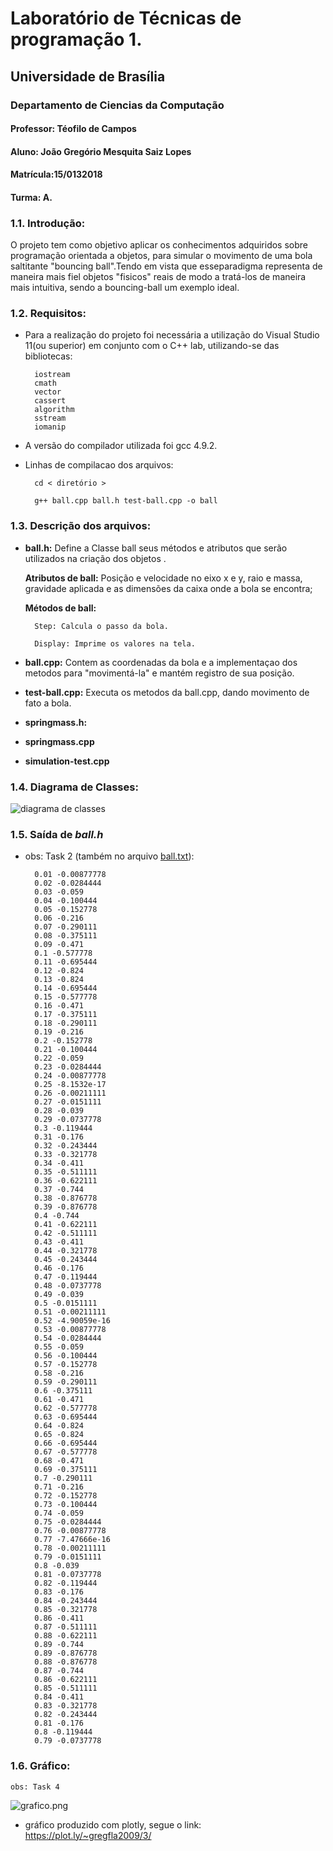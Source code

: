  # Laboratório de Técnicas de programação 1.
 ## Universidade de Brasília
 ### Departamento de Ciencias da Computação
 #### Professor: Téofilo de Campos
 
 
 #### Aluno: João Gregório Mesquita Saiz Lopes
 #### Matrícula:15/0132018
 #### Turma: A.
 
### 1.1. Introdução: 
O projeto tem como objetivo aplicar os conhecimentos adquiridos sobre programação orientada a objetos, para simular o movimento de uma bola saltitante "bouncing ball".Tendo em vista que esseparadigma representa de maneira mais fiel objetos "fisicos" reais de modo a tratá-los de maneira mais intuitiva, sendo a bouncing-ball um exemplo ideal.
### 1.2. Requisitos:
- Para a realização do projeto foi necessária a utilização do Visual Studio 11(ou superior) em conjunto com o C++ lab, utilizando-se das bibliotecas: 

		iostream
		cmath
		vector
		cassert
		algorithm
		sstream
		iomanip

- A versão do compilador utilizada foi gcc 4.9.2.

- Linhas de compilacao dos arquivos:

	 	cd < diretório > 

		g++ ball.cpp ball.h test-ball.cpp -o ball 

### 1.3. Descrição dos arquivos:

- **ball.h:** Define a Classe ball seus métodos e atributos que serão utilizados na criação dos objetos .

	**Atributos de ball:** Posição e velocidade no eixo x e y, raio e massa, gravidade aplicada e as dimensões da caixa onde a bola 	se encontra; 

	**Métodos de ball:** 

		Step: Calcula o passo da bola. 
		
		Display: Imprime os valores na tela.
		
- **ball.cpp:** Contem as coordenadas da bola e a implementaçao dos metodos para "movimentá-la" e mantém registro de sua posição.
- **test-ball.cpp:** Executa os metodos da ball.cpp, dando movimento de fato a bola.
- **springmass.h:**
- **springmass.cpp** 
- **simulation-test.cpp**


### 1.4. Diagrama de Classes: 

![diagrama de classes](https://github.com/gregsloap/TP1/blob/master/diagramadeclasses.png)


### 1.5. Saída de *ball.h*
- obs: Task 2 (também no arquivo [ball.txt](https://github.com/gregsloap/TP1/blob/master/ball.txt)):


		0.01 -0.00877778
		0.02 -0.0284444
		0.03 -0.059
		0.04 -0.100444
		0.05 -0.152778
		0.06 -0.216
		0.07 -0.290111
		0.08 -0.375111
		0.09 -0.471
		0.1 -0.577778
		0.11 -0.695444
		0.12 -0.824
		0.13 -0.824
		0.14 -0.695444
		0.15 -0.577778
		0.16 -0.471
		0.17 -0.375111
		0.18 -0.290111
		0.19 -0.216
		0.2 -0.152778
		0.21 -0.100444
		0.22 -0.059
		0.23 -0.0284444
		0.24 -0.00877778
		0.25 -8.1532e-17
		0.26 -0.00211111
		0.27 -0.0151111
		0.28 -0.039
		0.29 -0.0737778
		0.3 -0.119444
		0.31 -0.176
		0.32 -0.243444
		0.33 -0.321778
		0.34 -0.411
		0.35 -0.511111
		0.36 -0.622111
		0.37 -0.744
		0.38 -0.876778
		0.39 -0.876778
		0.4 -0.744
		0.41 -0.622111
		0.42 -0.511111
		0.43 -0.411
		0.44 -0.321778
		0.45 -0.243444
		0.46 -0.176
		0.47 -0.119444
		0.48 -0.0737778
		0.49 -0.039
		0.5 -0.0151111
		0.51 -0.00211111
		0.52 -4.90059e-16
		0.53 -0.00877778
		0.54 -0.0284444
		0.55 -0.059
		0.56 -0.100444
		0.57 -0.152778
		0.58 -0.216
		0.59 -0.290111
		0.6 -0.375111
		0.61 -0.471
		0.62 -0.577778
		0.63 -0.695444
		0.64 -0.824
		0.65 -0.824
		0.66 -0.695444
		0.67 -0.577778
		0.68 -0.471
		0.69 -0.375111
		0.7 -0.290111
		0.71 -0.216
		0.72 -0.152778
		0.73 -0.100444
		0.74 -0.059
		0.75 -0.0284444
		0.76 -0.00877778
		0.77 -7.47666e-16
		0.78 -0.00211111
		0.79 -0.0151111
		0.8 -0.039
		0.81 -0.0737778
		0.82 -0.119444
		0.83 -0.176
		0.84 -0.243444
		0.85 -0.321778
		0.86 -0.411
		0.87 -0.511111
		0.88 -0.622111
		0.89 -0.744
		0.89 -0.876778
		0.88 -0.876778
		0.87 -0.744
		0.86 -0.622111
		0.85 -0.511111
		0.84 -0.411
		0.83 -0.321778
		0.82 -0.243444
		0.81 -0.176
		0.8 -0.119444
		0.79 -0.0737778

### 1.6. Gráfico:

	obs: Task 4

![grafico.png](https://github.com/gregsloap/TP1/blob/master/grafico.png)

- gráfico produzido com plotly, segue o link: https://plot.ly/~gregfla2009/3/
